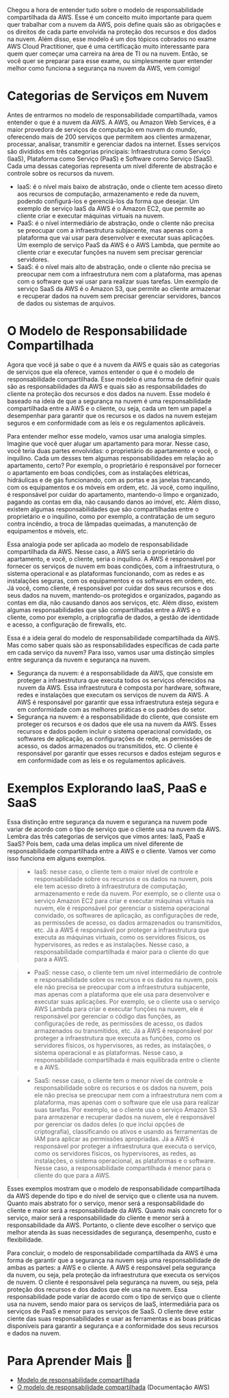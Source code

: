 Chegou a hora de entender tudo sobre o modelo de responsabilidade compartilhada da AWS. Esse é um conceito muito importante para quem quer trabalhar com a nuvem da AWS, pois define quais são as obrigações e os direitos de cada parte envolvida na proteção dos recursos e dos dados na nuvem. Além disso, esse modelo é um dos tópicos cobrados no exame AWS Cloud Practitioner, que é uma certificação muito interessante para quem quer começar uma carreira na área de TI ou na nuvem. Então, se você quer se preparar para esse exame, ou simplesmente quer entender melhor como funciona a segurança na nuvem da AWS, vem comigo!

# Categorias de Serviços em Nuvem

Antes de entrarmos no modelo de responsabilidade compartilhada, vamos entender o que é a nuvem da AWS. A AWS, ou Amazon Web Services, é a maior provedora de serviços de computação em nuvem do mundo, oferecendo mais de 200 serviços que permitem aos clientes armazenar, processar, analisar, transmitir e gerenciar dados na internet. Esses serviços são divididos em três categorias principais: Infraestrutura como Serviço (IaaS), Plataforma como Serviço (PaaS) e Software como Serviço (SaaS). Cada uma dessas categorias representa um nível diferente de abstração e controle sobre os recursos da nuvem.

* IaaS: é o nível mais baixo de abstração, onde o cliente tem acesso direto aos recursos de computação, armazenamento e rede da nuvem, podendo configurá-los e gerenciá-los da forma que desejar. Um exemplo de serviço IaaS da AWS é o Amazon EC2, que permite ao cliente criar e executar máquinas virtuais na nuvem.
* PaaS: é o nível intermediário de abstração, onde o cliente não precisa se preocupar com a infraestrutura subjacente, mas apenas com a plataforma que vai usar para desenvolver e executar suas aplicações. Um exemplo de serviço PaaS da AWS é o AWS Lambda, que permite ao cliente criar e executar funções na nuvem sem precisar gerenciar servidores.
* SaaS: é o nível mais alto de abstração, onde o cliente não precisa se preocupar nem com a infraestrutura nem com a plataforma, mas apenas com o software que vai usar para realizar suas tarefas. Um exemplo de serviço SaaS da AWS é o Amazon S3, que permite ao cliente armazenar e recuperar dados na nuvem sem precisar gerenciar servidores, bancos de dados ou sistemas de arquivos.

# O Modelo de Responsabilidade Compartilhada

Agora que você já sabe o que é a nuvem da AWS e quais são as categorias de serviços que ela oferece, vamos entender o que é o modelo de responsabilidade compartilhada. Esse modelo é uma forma de definir quais são as responsabilidades da AWS e quais são as responsabilidades do cliente na proteção dos recursos e dos dados na nuvem. Esse modelo é baseado na ideia de que a segurança na nuvem é uma responsabilidade compartilhada entre a AWS e o cliente, ou seja, cada um tem um papel a desempenhar para garantir que os recursos e os dados na nuvem estejam seguros e em conformidade com as leis e os regulamentos aplicáveis.

Para entender melhor esse modelo, vamos usar uma analogia simples. Imagine que você quer alugar um apartamento para morar. Nesse caso, você teria duas partes envolvidas: o proprietário do apartamento e você, o inquilino. Cada um desses tem algumas responsabilidades em relação ao apartamento, certo? Por exemplo, o proprietário é responsável por fornecer o apartamento em boas condições, com as instalações elétricas, hidráulicas e de gás funcionando, com as portas e as janelas trancando, com os equipamentos e os móveis em ordem, etc. Já você, como inquilino, é responsável por cuidar do apartamento, mantendo-o limpo e organizado, pagando as contas em dia, não causando danos ao imóvel, etc. Além disso, existem algumas responsabilidades que são compartilhadas entre o proprietário e o inquilino, como por exemplo, a contratação de um seguro contra incêndio, a troca de lâmpadas queimadas, a manutenção de equipamentos e móveis, etc.

Essa analogia pode ser aplicada ao modelo de responsabilidade compartilhada da AWS. Nesse caso, a AWS seria o proprietário do apartamento, e você, o cliente, seria o inquilino. A AWS é responsável por fornecer os serviços de nuvem em boas condições, com a infraestrutura, o sistema operacional e as plataformas funcionando, com as redes e as instalações seguras, com os equipamentos e os softwares em ordem, etc. Já você, como cliente, é responsável por cuidar dos seus recursos e dos seus dados na nuvem, mantendo-os protegidos e organizados, pagando as contas em dia, não causando danos aos serviços, etc. Além disso, existem algumas responsabilidades que são compartilhadas entre a AWS e o cliente, como por exemplo, a criptografia de dados, a gestão de identidade e acesso, a configuração de firewalls, etc.

Essa é a ideia geral do modelo de responsabilidade compartilhada da AWS. Mas como saber quais são as responsabilidades específicas de cada parte em cada serviço da nuvem? Para isso, vamos usar uma distinção simples entre segurança da nuvem e segurança na nuvem.

* Segurança da nuvem: é a responsabilidade da AWS, que consiste em proteger a infraestrutura que executa todos os serviços oferecidos na nuvem da AWS. Essa infraestrutura é composta por hardware, software, redes e instalações que executam os serviços de nuvem da AWS. A AWS é responsável por garantir que essa infraestrutura esteja segura e em conformidade com as melhores práticas e os padrões do setor.
* Segurança na nuvem: é a responsabilidade do cliente, que consiste em proteger os recursos e os dados que ele usa na nuvem da AWS. Esses recursos e dados podem incluir o sistema operacional convidado, os softwares de aplicação, as configurações de rede, as permissões de acesso, os dados armazenados ou transmitidos, etc. O cliente é responsável por garantir que esses recursos e dados estejam seguros e em conformidade com as leis e os regulamentos aplicáveis.

# Exemplos Explorando IaaS, PaaS e SaaS

Essa distinção entre segurança da nuvem e segurança na nuvem pode variar de acordo com o tipo de serviço que o cliente usa na nuvem da AWS. Lembra das três categorias de serviços que vimos antes: IaaS, PaaS e SaaS? Pois bem, cada uma delas implica um nível diferente de responsabilidade compartilhada entre a AWS e o cliente. Vamos ver como isso funciona em alguns exemplos.

> * IaaS: nesse caso, o cliente tem o maior nível de controle e responsabilidade sobre os recursos e os dados na nuvem, pois ele tem acesso direto à infraestrutura de computação, armazenamento e rede da nuvem. Por exemplo, se o cliente usa o serviço Amazon EC2 para criar e executar máquinas virtuais na nuvem, ele é responsável por gerenciar o sistema operacional convidado, os softwares de aplicação, as configurações de rede, as permissões de acesso, os dados armazenados ou transmitidos, etc. Já a AWS é responsável por proteger a infraestrutura que executa as máquinas virtuais, como os servidores físicos, os hypervisores, as redes e as instalações. Nesse caso, a responsabilidade compartilhada é maior para o cliente do que para a AWS.

> * PaaS: nesse caso, o cliente tem um nível intermediário de controle e responsabilidade sobre os recursos e os dados na nuvem, pois ele não precisa se preocupar com a infraestrutura subjacente, mas apenas com a plataforma que ele usa para desenvolver e executar suas aplicações. Por exemplo, se o cliente usa o serviço AWS Lambda para criar e executar funções na nuvem, ele é responsável por gerenciar o código das funções, as configurações de rede, as permissões de acesso, os dados armazenados ou transmitidos, etc. Já a AWS é responsável por proteger a infraestrutura que executa as funções, como os servidores físicos, os hypervisores, as redes, as instalações, o sistema operacional e as plataformas. Nesse caso, a responsabilidade compartilhada é mais equilibrada entre o cliente e a AWS.

> * SaaS: nesse caso, o cliente tem o menor nível de controle e responsabilidade sobre os recursos e os dados na nuvem, pois ele não precisa se preocupar nem com a infraestrutura nem com a plataforma, mas apenas com o software que ele usa para realizar suas tarefas. Por exemplo, se o cliente usa o serviço Amazon S3 para armazenar e recuperar dados na nuvem, ele é responsável por gerenciar os dados deles (o que inclui opções de criptografia), classificando os ativos e usando as ferramentas de IAM para aplicar as permissões apropriadas. Já a AWS é responsável por proteger a infraestrutura que executa o serviço, como os servidores físicos, os hypervisores, as redes, as instalações, o sistema operacional, as plataformas e o software. Nesse caso, a responsabilidade compartilhada é menor para o cliente do que para a AWS.

Esses exemplos mostram que o modelo de responsabilidade compartilhada da AWS depende do tipo e do nível de serviço que o cliente usa na nuvem. Quanto mais abstrato for o serviço, menor será a responsabilidade do cliente e maior será a responsabilidade da AWS. Quanto mais concreto for o serviço, maior será a responsabilidade do cliente e menor será a responsabilidade da AWS. Portanto, o cliente deve escolher o serviço que melhor atenda às suas necessidades de segurança, desempenho, custo e flexibilidade.

Para concluir, o modelo de responsabilidade compartilhada da AWS é uma forma de garantir que a segurança na nuvem seja uma responsabilidade de ambas as partes: a AWS e o cliente. A AWS é responsável pela segurança da nuvem, ou seja, pela proteção da infraestrutura que executa os serviços de nuvem. O cliente é responsável pela segurança na nuvem, ou seja, pela proteção dos recursos e dos dados que ele usa na nuvem. Essa responsabilidade pode variar de acordo com o tipo de serviço que o cliente usa na nuvem, sendo maior para os serviços de IaaS, intermediária para os serviços de PaaS e menor para os serviços de SaaS. O cliente deve estar ciente das suas responsabilidades e usar as ferramentas e as boas práticas disponíveis para garantir a segurança e a conformidade dos seus recursos e dados na nuvem.

# Para Aprender Mais 🚀

- [Modelo de responsabilidade compartilhada](https://aws.amazon.com/pt/compliance/shared-responsibility-model/)
- [O modelo de responsabilidade compartilhada](https://docs.aws.amazon.com/pt_br/wellarchitected/latest/sustainability-pillar/the-shared-responsibility-model.html) (Documentação AWS)